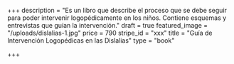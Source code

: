+++
description = "Es un libro que describe el proceso que se debe seguir para poder intervenir logopédicamente en los niños. Contiene esquemas y entrevistas que guían la intervención."
draft = true
featured_image = "/uploads/dislalias-1.jpg"
price = 790
stripe_id = "xxx"
title = "Guía de Intervención Logopédicas en las Dislalias"
type = "book"

+++
